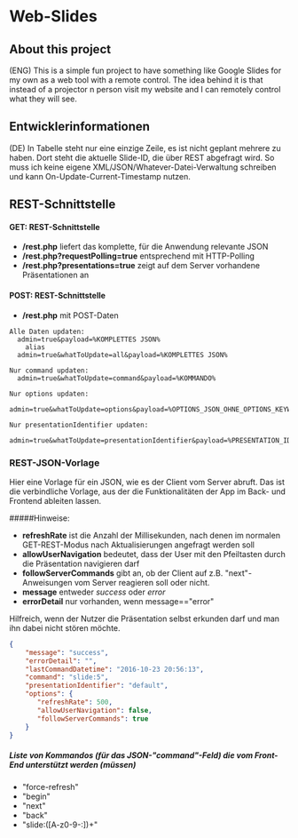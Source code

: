 # Web-Slides

## About this project
(ENG) This is a simple fun project to have something like Google Slides for my own as a web tool with a remote control.
The idea behind it is that instead of a projector n person visit my website
and I can remotely control what they will see.

## Entwicklerinformationen
(DE) In Tabelle steht nur eine einzige Zeile, es ist nicht geplant mehrere zu haben.
Dort steht die aktuelle Slide-ID, die über REST abgefragt wird. So muss ich keine 
eigene XML/JSON/Whatever-Datei-Verwaltung schreiben und kann On-Update-Current-Timestamp nutzen.

## REST-Schnittstelle
#### GET:  REST-Schnittstelle
- **/rest.php** liefert das komplette, für die Anwendung relevante JSON
- **/rest.php?requestPolling=true** entsprechend mit HTTP-Polling
- **/rest.php?presentations=true** zeigt auf dem Server vorhandene Präsentationen an

#### POST: REST-Schnittstelle
- **/rest.php** mit POST-Daten
```
Alle Daten updaten:
  admin=true&payload=%KOMPLETTES JSON%
    alias
  admin=true&whatToUpdate=all&payload=%KOMPLETTES JSON%
  
Nur command updaten:
  admin=true&whatToUpdate=command&payload=%KOMMANDO%
  
Nur options updaten:
  admin=true&whatToUpdate=options&payload=%OPTIONS_JSON_OHNE_OPTIONS_KEYWORD%
  
Nur presentationIdentifier updaten:
  admin=true&whatToUpdate=presentationIdentifier&payload=%PRESENTATION_IDENTIFIER%
```

### REST-JSON-Vorlage
Hier eine Vorlage für ein JSON, wie es der Client vom Server abruft. Das ist die verbindliche Vorlage,
 aus der die Funktionalitäten der App im Back- und Frontend ableiten lassen.

#####Hinweise:
- **refreshRate** ist die Anzahl der Millisekunden, nach denen im normalen GET-REST-Modus nach Aktualisierungen angefragt werden soll
- **allowUserNavigation** bedeutet, dass der User mit den Pfeiltasten durch die Präsentation navigieren darf
- **followServerCommands** gibt an, ob der Client auf z.B. "next"-Anweisungen vom Server reagieren soll oder nicht.
- **message** entweder *success* oder *error*
- **errorDetail** nur vorhanden, wenn message=="error"

Hilfreich, wenn der Nutzer die Präsentation selbst erkunden darf und man ihn dabei nicht stören möchte.
```json
{
    "message": "success",
    "errorDetail": "",
    "lastCommandDatetime": "2016-10-23 20:56:13",
    "command": "slide:5",
    "presentationIdentifier": "default",
    "options": {
       "refreshRate": 500,
       "allowUserNavigation": false,
       "followServerCommands": true 
    }
}
```

##### Liste von Kommandos (für das JSON-"command"-Feld) die vom Front-End unterstützt werden (müssen)
- "force-refresh"
- "begin"
- "next"
- "back"
- "slide:([A-z0-9-:])+"